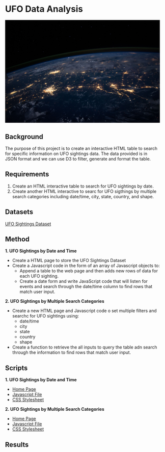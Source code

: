 # UFO Data Analysis

![Image](https://github.com/cecileung1208/Javascript-Challenge-UFOs/blob/main/UFO%20-%20Level%201/static/images/nasa.jpg)

## Background

The purpose of this project is to create an interactive HTML table to search for specific information on UFO sightings data.  The data provided is in JSON format and we can use D3 to filter, generate and format the table.

## Requirements

1) Create an HTML interactive table to search for UFO sightings by date.
2) Create another HTML interactive to searc for UFO sigthings by multiple search categories including date/time, city, state, country, and shape.

## Datasets

[UFO Sightings Dataset](https://github.com/cecileung1208/UFO-Data-Analysis/blob/main/UFO%20-%20Level%201/static/js/data.js)

## Method

**1. UFO Sightings by Date and Time**
* Create a HTML page to store the UFO Sightings Dataset
* Create a Javascript code in the form of an array of Javascript objects to:
  * Append a table to the web page and then adds new rows of data for each UFO sighting.
  * Create a date form and write JavaScript code that will listen for events and search through the date/time column to find rows that match user input.

**2. UFO Sightings by Multiple Search Categories**
* Create a new HTML page and Javascript code o set multiple filters and searchc for UFO sightings using:
  *  date/time
  *  city
  *  state
  *  country
  *  shape
* Create a function to retrieve the all inputs to query the table adn search through the information to find rows that match user input.

## Scripts

**1. UFO Sightings by Date and Time**
* [Home Page](https://github.com/cecileung1208/UFO-Data-Analysis/blob/main/UFO%20-%20Level%201/index.html)
* [Javascript File](https://github.com/cecileung1208/UFO-Data-Analysis/blob/main/UFO%20-%20Level%201/static/js/app.js)
* [CSS Stylesheet](https://github.com/cecileung1208/UFO-Data-Analysis/blob/main/UFO%20-%20Level%201/static/css/style.css)

**2. UFO Sightings by Multiple Search Categories**
* [Home Page](https://github.com/cecileung1208/UFO-Data-Analysis/blob/main/UFO%20-%20Level%202/index.html)
* [Javascript File](https://github.com/cecileung1208/UFO-Data-Analysis/blob/main/UFO%20-%20Level%202/static/js/app.js)
* [CSS Stylesheet](https://github.com/cecileung1208/UFO-Data-Analysis/tree/main/UFO%20-%20Level%202/static/css)


## Results
